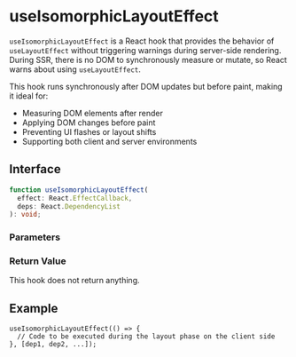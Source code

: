 # useIsomorphicLayoutEffect

`useIsomorphicLayoutEffect` is a React hook that provides the behavior of `useLayoutEffect` without triggering warnings during server-side rendering. During SSR, there is no DOM to synchronously measure or mutate, so React warns about using `useLayoutEffect`.

This hook runs synchronously after DOM updates but before paint, making it ideal for:

- Measuring DOM elements after render
- Applying DOM changes before paint
- Preventing UI flashes or layout shifts
- Supporting both client and server environments

## Interface

```ts
function useIsomorphicLayoutEffect(
  effect: React.EffectCallback,
  deps: React.DependencyList
): void;
```

### Parameters

<Interface
  required
  name="effect"
  type="React.EffectCallback"
  description="The effect function."
/>

<Interface
  name="deps"
  type="React.DependencyList"
  description="An optional array of dependencies."
/>

### Return Value

This hook does not return anything.

## Example

```tsx
useIsomorphicLayoutEffect(() => {
  // Code to be executed during the layout phase on the client side
}, [dep1, dep2, ...]);
```
